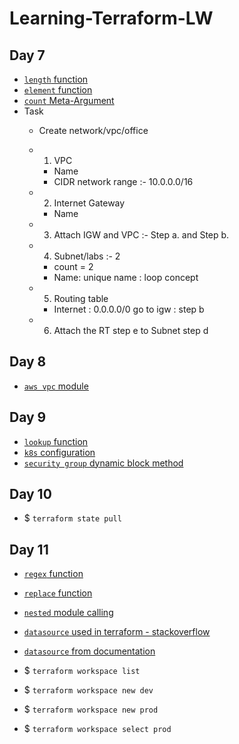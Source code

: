 # Learning-Terraform-LW

## Day 7

* [`length` function](https://www.terraform.io/docs/language/functions/length.html)
* [`element` function](https://www.terraform.io/docs/language/functions/element.html)
* [`count` Meta-Argument](https://www.terraform.io/docs/language/meta-arguments/count.html)
* Task
  * Create network/vpc/office
  * 1. VPC
    * Name
    * CIDR network range :- 10.0.0.0/16
  
  * 2. Internet Gateway
    * Name
  
  * 3. Attach IGW and VPC :- Step  a. and Step b.

  * 4. Subnet/labs :- 2
    * count = 2
    * Name: unique name : loop concept
  
  * 5. Routing table
    * Internet : 0.0.0.0/0 go to igw : step b

  * 6. Attach the RT step e to Subnet step d

## Day 8

* [`aws vpc` module](https://registry.terraform.io/modules/terraform-aws-modules/vpc/aws/latest)

## Day 9

* [`lookup` function](https://www.terraform.io/docs/language/functions/lookup.html)
* [`k8s` configuration](https://registry.terraform.io/providers/hashicorp/kubernetes/latest/docs)
* [`security group` dynamic block method](https://registry.terraform.io/providers/hashicorp/aws/latest/docs/resources/security_group)

## Day 10

* $ `terraform state pull`

## Day 11

* [`regex` function](https://www.terraform.io/docs/language/functions/regex.html)
* [`replace` function](https://www.terraform.io/docs/language/functions/replace.html)
* [`nested` module calling](https://stackoverflow.com/questions/54324265/terraform-nested-module-calling-and-outputs)
* [`datasource` used in terraform - stackoverflow](https://stackoverflow.com/questions/47721602/how-are-data-sources-used-in-terraform)
* [`datasource` from documentation](https://www.terraform.io/docs/language/data-sources/index.html)

* $ `terraform workspace list`
* $ `terraform workspace new dev`
* $ `terraform workspace new prod`
* $ `terraform workspace select prod`

